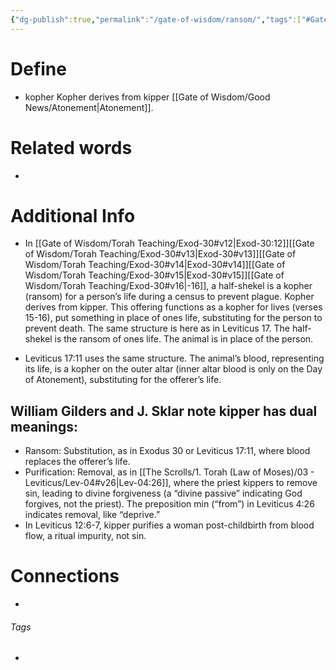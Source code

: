 ```yaml
---
{"dg-publish":true,"permalink":"/gate-of-wisdom/ransom/","tags":["#GateWisdom","Atonement"]}
---
```


# Define
- kopher Kopher derives from kipper [[Gate of Wisdom/Good News/Atonement\|Atonement]]. 

# Related words
- 

# Additional Info
- In [[Gate of Wisdom/Torah Teaching/Exod-30#v12\|Exod-30:12]][[Gate of Wisdom/Torah Teaching/Exod-30#v13\|Exod-30#v13]][[Gate of Wisdom/Torah Teaching/Exod-30#v14\|Exod-30#v14]][[Gate of Wisdom/Torah Teaching/Exod-30#v15\|Exod-30#v15]][[Gate of Wisdom/Torah Teaching/Exod-30#v16\|-16]], a half-shekel is a kopher (ransom) for a person’s life during a census to prevent plague. Kopher derives from kipper. This offering functions as a kopher for lives (verses 15-16), put something in place of ones life, substituting for the person to prevent death. The same structure is here as in Leviticus 17. The half-shekel is the ransom of ones life. The animal is in place of the person.
* Leviticus 17:11 uses the same structure. The animal’s blood, representing its life, is a kopher on the outer altar (inner altar blood is only on the Day of Atonement), substituting for the offerer’s life.

## William Gilders and J. Sklar note kipper has dual meanings:

* Ransom: Substitution, as in Exodus 30 or Leviticus 17:11, where blood replaces the offerer’s life.
* Purification: Removal, as in [[The Scrolls/1. Torah (Law of Moses)/03 - Leviticus/Lev-04#v26\|Lev-04:26]], where the priest kippers to remove sin, leading to divine forgiveness (a “divine passive” indicating God forgives, not the priest). The preposition min (“from”) in Leviticus 4:26 indicates removal, like “deprive.”
* In Leviticus 12:6-7, kipper purifies a woman post-childbirth from blood flow, a ritual impurity, not sin.

# Connections


- 

###### Tags
- 